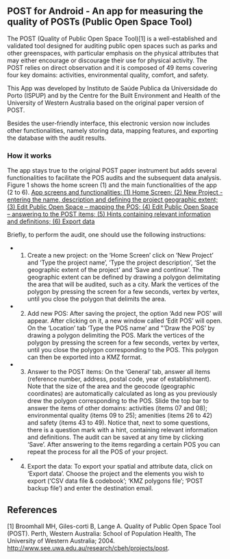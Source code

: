 ## POST for Android - An app for measuring the quality of POSTs (Public Open Space Tool)

The POST (Quality of Public Open Space Tool)[1] is a well-established and validated tool designed for auditing public open spaces such as parks and other greenspaces, with particular emphasis on the physical attributes that may either encourage or discourage their use for physical activity. The POST relies on direct observation and it is composed of 49 items covering four key domains: activities, environmental quality, comfort, and safety.

This App was developed by Instituto de Saúde Publica da Universidade do Porto (ISPUP) and by the Centre for the Built Environment and Health of the University of Western Australia based on the original paper version of POST. 

Besides the user-friendly interface, this electronic version now includes other functionalities, namely storing data, mapping features, and exporting the database with the audit results.	

### How it works
The app stays true to the original POST paper instrument but adds several functionalities to facilitate the POS audits and the subsequent data analysis. Figure 1 shows the home screen (1) and the main functionalities of the app (2 to 6).
[App screens and functionalities: (1) Home Screen; (2) New Project - entering the name, description and defining the project geographic extent; (3) Edit Public Open Space – mapping the POS; (4) Edit Public Open Space – answering to the POST items; (5) Hints containing relevant information and definitions; (6) Export data](app/docs/Fig1.jpg)

Briefly, to perform the audit, one should use the following instructions:
* 1.	Create a new project: on the ‘Home Screen’ click on ‘New Project’ and ‘Type the project name’, ‘Type the project description’, ‘Set the geographic extent of the project’ and ‘Save and continue’. The geographic extent can be defined by drawing a polygon delimitating the area that will be audited, such as a city. Mark the vertices of the polygon by pressing the screen for a few seconds, vertex by vertex, until you close the polygon that delimits the area.
* 2.	Add new POS: After saving the project, the option ‘Add new POS’ will appear. After clicking on it, a new window called ‘Edit POS’ will open. On the ‘Location’ tab ‘Type the POS name’ and "’Draw the POS’ by drawing a polygon delimiting the POS. Mark the vertices of the polygon by pressing the screen for a few seconds, vertex by vertex, until you close the polygon corresponding to the POS. This polygon can then be exported into a KMZ format.
* 3.	Answer to the POST items: On the ‘General’ tab, answer all items (reference number, address, postal code, year of establishment). Note that the size of the area and the geocode (geographic coordinates) are automatically calculated as long as you previously drew the polygon corresponding to the POS. Slide the top bar to answer the items of other domains: activities (items 07 and 08); environmental quality (items 09 to 25); amenities (items 26 to 42) and safety (items 43 to 49). Notice that, next to some questions, there is a question mark with a hint, containing relevant information and definitions. The audit can be saved at any time by clicking ‘Save’. After answering to the items regarding a certain POS you can repeat the process for all the POS of your project.
* 4.	Export the data: To export your spatial and attribute data, click on ‘Export data’. Choose the project and the elements you wish to export (‘CSV data file & codebook’; ‘KMZ polygons file’; ‘POST backup file’) and enter the destination email.


## References
[1] Broomhall MH, Giles-corti B, Lange A. Quality of Public Open Space Tool (POST). Perth, Western Australia: School of Population Health, The University of Western Australia; 2004. http://www.see.uwa.edu.au/research/cbeh/projects/post.